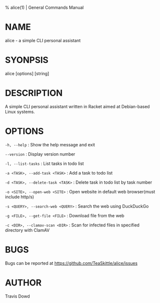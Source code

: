 % alice(1) | General Commands Manual

NAME
====

alice - a simple CLI personal assistant

SYONPSIS
===

alice [options] [string]

DESCRIPTION
===

A simple CLI personal assistant written in Racket aimed at Debian-based Linux systems.

OPTIONS
===

`-h, --help`
: Show the help message and exit

`--version`
: Display version number

`-l, --list-tasks`
: List tasks in todo list

`-a <TASK>, --add-task <TASK>`
: Add a task to todo list

`-d <TASK>, --delete-task <TASK>`
: Delete task in todo list by task number

`-o <SITE>, --open-web <SITE>`
: Open website in default web browser(must include http/s)

`-s <QUERY>, --search-web <QUERY>`
: Search the web using DuckDuckGo

`-g <FILE>, --get-file <FILE>`
: Download file from the web

`-c <DIR>, --clamav-scan <DIR>`
: Scan for infected files in specified directory with ClamAV

BUGS
===

Bugs can be reported at https://github.com/TeaSkittle/alice/issues

AUTHOR
==

Travis Dowd

